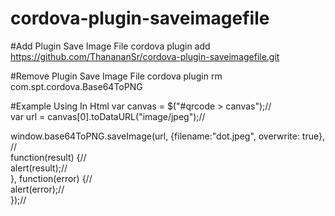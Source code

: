 # cordova-plugin-saveimagefile

#Add Plugin Save Image File
cordova plugin add https://github.com/ThanananSr/cordova-plugin-saveimagefile.git

#Remove Plugin Save Image File
cordova plugin rm com.spt.cordova.Base64ToPNG

#Example Using In Html
var canvas = $("#qrcode > canvas");//<br/>
var url = canvas[0].toDataURL("image/jpeg");//<br/>

window.base64ToPNG.saveImage(url, {filename:"dot.jpeg", overwrite: true}, //<br/>
   function(result) {//<br/>
      alert(result);//<br/>
   }, function(error) {//<br/>
      alert(error);//<br/>
});//
